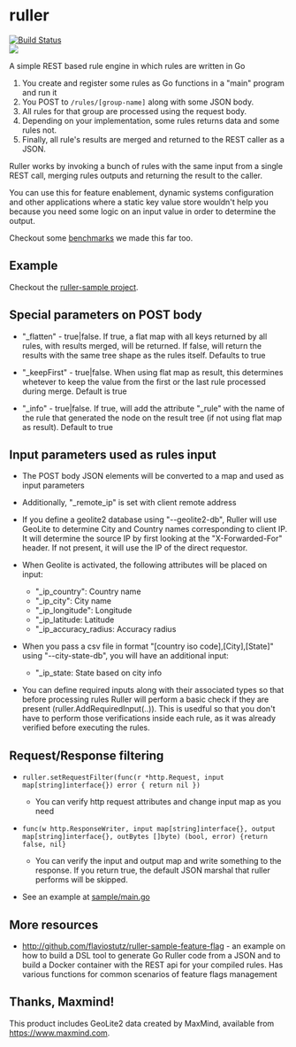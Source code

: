 # ruller

[![Build Status](https://travis-ci.org/flaviostutz/ruller.svg?branch=master)](https://travis-ci.org/flaviostutz/ruller)<br/>
[<img src="https://goreportcard.com/badge/github.com/flaviostutz/ruller"/>](https://goreportcard.com/report/github.com/flaviostutz/ruller)

A simple REST based rule engine in which rules are written in Go

1. You create and register some rules as Go functions in a "main" program and run it
2. You POST to `/rules/[group-name]` along with some JSON body.
3. All rules for that group are processed using the request body.
4. Depending on your implementation, some rules returns data and some rules not.
4. Finally, all rule's results are merged and returned to the REST caller as a JSON.

Ruller works by invoking a bunch of rules with the same input from a single REST call, merging rules outputs and returning the result to the caller. 

You can use this for feature enablement, dynamic systems configuration and other applications where a static key value store wouldn't help you because you need some logic on an input value in order to determine the output.

Checkout some [benchmarks](BENCHMARK.md) we made this far too.

## Example

Checkout the [ruller-sample project](sample).

## Special parameters on POST body

* "_flatten" - true|false. If true, a flat map with all keys returned by all rules, with results merged, will be returned. If false, will return the results with the same tree shape as the rules itself. Defaults to true

* "_keepFirst" - true|false. When using flat map as result, this determines whetever to keep the value from the first or the last rule processed during merge. Default is true

* "_info" - true|false. If true, will add the attribute "_rule" with the name of the rule that generated the node on the result tree (if not using flat map as result). Default to true

## Input parameters used as rules input

* The POST body JSON elements will be converted to a map and used as input parameters
* Additionally, "\_remote\_ip" is set with client remote address

* If you define a geolite2 database using "--geolite2-db", Ruller will use GeoLite to determine City and Country names corresponding to client IP. It will determine the source IP by first looking at the "X-Forwarded-For" header. If not present, it will use the IP of the direct requestor.
* When Geolite is activated, the following attributes will be placed on input:
   * "\_ip\_country": Country name
   * "\_ip\_city": City name
   * "\_ip\_longitude": Longitude
   * "\_ip\_latitude: Latitude
   * "\_ip\_accuracy_radius: Accuracy radius

* When you pass a csv file in format "[country iso code],[City],[State]" using "--city-state-db", you will have an additional input:
   * "\_ip\_state: State based on city info

* You can define required inputs along with their associated types so that before processing rules Ruller will perform a basic check if they are present (ruller.AddRequiredInput(..)). This is usedful so that you don't have to perform those verifications inside each rule, as it was already verified before executing the rules.

## Request/Response filtering

* ```ruller.setRequestFilter(func(r *http.Request, input map[string]interface{}) error { return nil })```
   * You can verify http request attributes and change input map as you need

* ```func(w http.ResponseWriter, input map[string]interface{}, output map[string]interface{}, outBytes []byte) (bool, error) {return false, nil}```
   * You can verify the input and output map and write something to the response. If you return true, the default JSON marshal that ruller performs will be skipped.

* See an example at [sample/main.go](sample/main.go)

## More resources

* http://github.com/flaviostutz/ruller-sample-feature-flag - an example on how to build a DSL tool to generate Go Ruller code from a JSON and to build a Docker container with the REST api for your compiled rules. Has various functions for common scenarios of feature flags management

## Thanks, Maxmind!

This product includes GeoLite2 data created by MaxMind, available from
<a href="https://www.maxmind.com">https://www.maxmind.com</a>.
